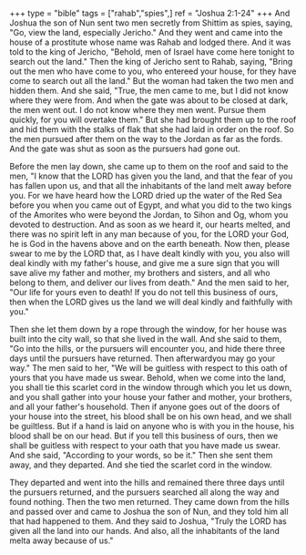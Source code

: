 +++
type = "bible"
tags = ["rahab","spies",]
ref = "Joshua 2:1-24"
+++
And Joshua the son of Nun sent two men secretly from Shittim as spies, saying, "Go, view the land, especially Jericho." And they went and came into the house of a prostitute whose name was Rahab and lodged there. And it was told to the king of Jericho, "Behold, men of Israel have come here tonight to search out the land." Then the king of Jericho sent to Rahab, saying, "Bring out the men who have come to you, who entereed your house, for they have come to search out all the land." But the woman had taken the two men and hidden them. And she said, "True, the men came to me, but I did not know where they were from. And when the gate was about to be closed at dark, the men went out. I do not know where they men went. Pursue them quickly, for you will overtake them." But she had brought them up to the roof and hid them with the stalks of flak that she had laid in order on the roof. So the men pursued after them on the way to the Jordan as far as the fords. And the gate was shut as soon as the pursuers had gone out.

Before the men lay down, she came up to them on the roof and said to the men, "I know that the LORD has given you the land, and that the fear of you has fallen upon us, and that all the inhabitants of the land melt away before you. For we have heard how the LORD dried up the water of the Red Sea before you when you came out of Egypt, and what you did to the two kings of the Amorites who were beyond the Jordan, to Sihon and Og, whom you devoted to destruction. And as soon as we heard it, our hearts melted, and there was no spirit left in any man because of you, for the LORD your God, he is God in the havens above and on the earth beneath. Now then, please swear to me by the LORD that, as I have dealt kindly with you, you also will deal kindly with my father's house, and give me a sure sign that you will save alive my father and mother, my brothers and sisters, and all who belong to them, and deliver our lives from death." And the men said to her, "Our life for yours even to death! If you do not tell this business of ours, then when the LORD gives us the land we will deal kindly and faithfully with you."

Then she let them down by a rope through the window, for her house was built into the city wall, so that she lived in the wall. And she said to them, "Go into the hills, or the pursuers will encounter you, and hide there three days until the pursuers have returned. Then afterwardyou may go your way." The men said to her, "We will be guitless with respect to this oath of yours that you have made us swear. Behold, when we come into the land, you shall tie this scarlet cord in the window through which you let us down, and you shall gather into your house your father and mother, your brothers, and all your father's household. Then if anyone goes out of the doors of your house into the street, his blood shall be on his own head, and we shall be guiltless. But if a hand is laid on anyone who is with you in the house, his blood shall be on our head. But if you tell this business of ours, then we shall be guitless with respect to your oath that you have made us swear. And she said, "According to your words, so be it." Then she sent them away, and they departed. And she tied the scarlet cord in the window.

They departed and went into the hills and remained there three days until the pursuers returned, and the pursuers searched all along the way and found nothing. Then the two men returned. They came down from the hills and passed over and came to Joshua the son of Nun, and they told him all that had happened to them. And they said to Joshua, "Truly the LORD has given all the land into our hands. And also, all the inhabitants of the land melta away because of us."
